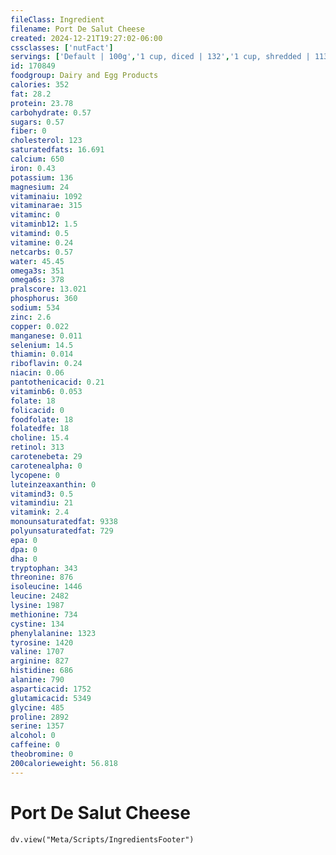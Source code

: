 ```yaml
---
fileClass: Ingredient
filename: Port De Salut Cheese
created: 2024-12-21T19:27:02-06:00
cssclasses: ['nutFact']
servings: ['Default | 100g','1 cup, diced | 132','1 cup, shredded | 113','1 oz | 28.4','1 cubic inch | 17','1 slice (1 oz) | 28','1 package (6 oz) | 170']
id: 170849
foodgroup: Dairy and Egg Products
calories: 352
fat: 28.2
protein: 23.78
carbohydrate: 0.57
sugars: 0.57
fiber: 0
cholesterol: 123
saturatedfats: 16.691
calcium: 650
iron: 0.43
potassium: 136
magnesium: 24
vitaminaiu: 1092
vitaminarae: 315
vitaminc: 0
vitaminb12: 1.5
vitamind: 0.5
vitamine: 0.24
netcarbs: 0.57
water: 45.45
omega3s: 351
omega6s: 378
pralscore: 13.021
phosphorus: 360
sodium: 534
zinc: 2.6
copper: 0.022
manganese: 0.011
selenium: 14.5
thiamin: 0.014
riboflavin: 0.24
niacin: 0.06
pantothenicacid: 0.21
vitaminb6: 0.053
folate: 18
folicacid: 0
foodfolate: 18
folatedfe: 18
choline: 15.4
retinol: 313
carotenebeta: 29
carotenealpha: 0
lycopene: 0
luteinzeaxanthin: 0
vitamind3: 0.5
vitamindiu: 21
vitamink: 2.4
monounsaturatedfat: 9338
polyunsaturatedfat: 729
epa: 0
dpa: 0
dha: 0
tryptophan: 343
threonine: 876
isoleucine: 1446
leucine: 2482
lysine: 1987
methionine: 734
cystine: 134
phenylalanine: 1323
tyrosine: 1420
valine: 1707
arginine: 827
histidine: 686
alanine: 790
asparticacid: 1752
glutamicacid: 5349
glycine: 485
proline: 2892
serine: 1357
alcohol: 0
caffeine: 0
theobromine: 0
200calorieweight: 56.818
---
```


# Port De Salut Cheese

```dataviewjs
dv.view("Meta/Scripts/IngredientsFooter")
```
